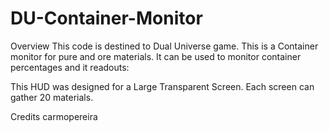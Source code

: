 # DU-Container-Monitor

Overview
This code is destined to Dual Universe game.
This is a Container monitor for pure and ore materials. It can be used to monitor container percentages and it readouts:

This HUD was designed for a Large Transparent Screen. Each screen can gather 20 materials.

Credits
carmopereira
